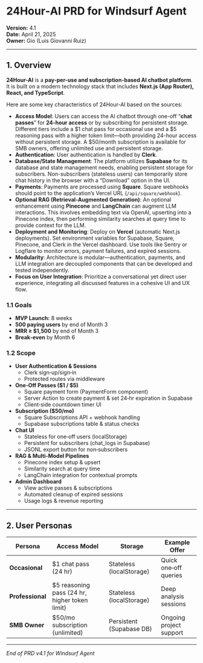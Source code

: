# 24Hour‑AI PRD for Windsurf Agent  
**Version:** 4.1  
**Date:** April 21, 2025  
**Owner:** Gio (Luis Giovanni Ruiz)

---

## 1. Overview  
**24Hour-AI** is a **pay-per-use and subscription-based AI chatbot platform**. It is built on a modern technology stack that includes **Next.js (App Router), React, and TypeScript**.

Here are some key characteristics of 24Hour-AI based on the sources:

*   **Access Model**: Users can access the AI chatbot through one-off “**chat passes**” for **24-hour access** or by subscribing for persistent storage. Different tiers include a $1 chat pass for occasional use and a $5 reasoning pass with a higher token limit—both providing 24-hour access without persistent storage. A $50/month subscription is available for SMB owners, offering unlimited use and persistent storage.
*   **Authentication**: User authentication is handled by **Clerk**.
*   **Database/State Management**: The platform utilizes **Supabase** for its database and state management needs, enabling persistent storage for subscribers. Non-subscribers (stateless users) can temporarily store chat history in the browser with a “Download” option in the UI.
*   **Payments**: Payments are processed using **Square**. Square webhooks should point to the application’s Vercel URL (`/api/square/webhook`).
*   **Optional RAG (Retrieval-Augmented Generation)**: An optional enhancement using **Pinecone** and **LangChain** can augment LLM interactions. This involves embedding text via OpenAI, upserting into a Pinecone index, then performing similarity searches at query time to provide context for the LLM.
*   **Deployment and Monitoring**: Deploy on **Vercel** (automatic Next.js deployments). Set environment variables for Supabase, Square, Pinecone, and Clerk in the Vercel dashboard. Use tools like Sentry or Logflare to monitor errors, payment failures, and expired sessions.
*   **Modularity**: Architecture is modular—authentication, payments, and LLM integration are decoupled components that can be developed and tested independently.
*   **Focus on User Integration**: Prioritize a conversational yet direct user experience, integrating all discussed features in a cohesive UI and UX flow.

### 1.1 Goals  
- **MVP Launch:** 8 weeks  
- **500 paying users** by end of Month 3  
- **MRR ≥ \$1,500** by end of Month 3  
- **Break‑even** by Month 6  

### 1.2 Scope  
- **User Authentication & Sessions**  
  - Clerk sign‑up/sign‑in  
  - Protected routes via middleware  
- **One‑Off Passes ($1 / $5)**  
  - Square payment form (PaymentForm component)  
  - Server Action to create payment & set 24‑hr expiration in Supabase  
  - Client‑side countdown timer UI  
- **Subscription ($50/mo)**  
  - Square Subscriptions API + webhook handling  
  - Supabase subscriptions table & status checks  
- **Chat UI**  
  - Stateless for one‑off users (localStorage)  
  - Persistent for subscribers (chat_logs in Supabase)  
  - JSONL export button for non‑subscribers  
- **RAG & Multi‑Model Pipelines**  
  - Pinecone index setup & upsert  
  - Similarity search at query time  
  - LangChain integration for contextual prompts  
- **Admin Dashboard**  
  - View active passes & subscriptions  
  - Automated cleanup of expired sessions  
  - Usage logs & revenue reporting  

---

## 2. User Personas

| Persona       | Access Model                 | Storage       | Example Offer              |
|---------------|------------------------------|---------------|----------------------------|
| **Occasional**   | \$1 chat pass (24 hr)         | Stateless (localStorage)     | Quick one‑off queries     |
| **Professional** | \$5 reasoning pass (24 hr, higher token limit) | Stateless (localStorage)     | Deep analysis sessions    |
| **SMB Owner**    | \$50/mo subscription (unlimited) | Persistent (Supabase DB) | Ongoing project support   |

---

*End of PRD v4.1 for Windsurf Agent*  
